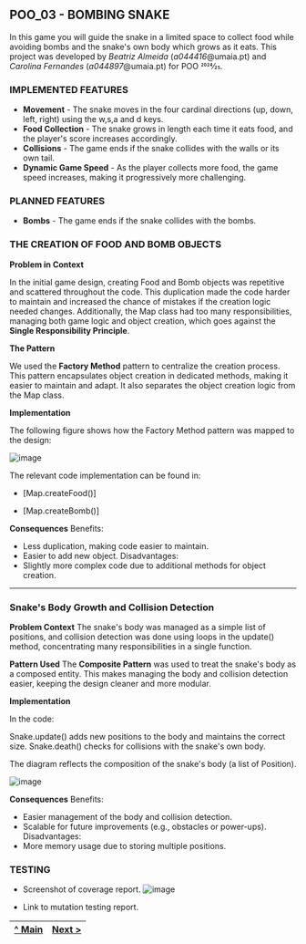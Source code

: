 ## POO_03 - BOMBING SNAKE

In this game you will guide the snake in a limited space to collect food while avoiding bombs and the snake's own body which grows as it eats.
This project was developed by *Beatriz Almeida* (*a044416*@umaia.pt) and *Carolina Fernandes* (*a044897*@umaia.pt) for POO 2024⁄25.

### IMPLEMENTED FEATURES

- **Movement** - The snake moves in the four cardinal directions (up, down, left, right) using the w,s,a and d keys.
- **Food Collection** - The snake grows in length each time it eats food, and the player's score increases accordingly.
- **Collisions** - The game ends if the snake collides with the walls or its own tail.
- **Dynamic Game Speed** - As the player collects more food, the game speed increases, making it progressively more challenging.

### PLANNED FEATURES

- **Bombs** - The game ends if the snake collides with the bombs.


### THE CREATION OF FOOD AND BOMB OBJECTS

**Problem in Context**

In the initial game design, creating Food and Bomb objects was repetitive and scattered throughout the code. This duplication made the code harder to maintain and increased the chance of mistakes if the creation logic needed changes. Additionally, the Map class had too many responsibilities, managing both game logic and object creation, which goes against the **Single Responsibility Principle**.

**The Pattern**

We used the **Factory Method** pattern to centralize the creation process. This pattern encapsulates object creation in dedicated methods, making it easier to maintain and adapt. It also separates the object creation logic from the Map class.

**Implementation**

The following figure shows how the Factory Method pattern was mapped to the design:

![image](https://github.com/user-attachments/assets/d5b3837b-45fd-4c68-b254-147663d8b630)


The relevant code implementation can be found in:

- [Map.createFood()]

- [Map.createBomb()]

**Consequences**
  Benefits:
  - Less duplication, making code easier to maintain.
  - Easier to add new object.
  Disadvantages:
  - Slightly more complex code due to additional methods for object creation.
------
### Snake's Body Growth and Collision Detection

**Problem Context**
The snake's body was managed as a simple list of positions, and collision detection was done using loops in the update() method, concentrating many responsibilities in a single function.

**Pattern Used**
The **Composite Pattern** was used to treat the snake's body as a composed entity. This makes managing the body and collision detection easier, keeping the design cleaner and more modular.

**Implementation**

In the code:

Snake.update() adds new positions to the body and maintains the correct size.
Snake.death() checks for collisions with the snake's own body.

The diagram reflects the composition of the snake's body (a list of Position).

![image](https://github.com/user-attachments/assets/3aec4f12-623e-4db9-90b0-4f4ba39992e4)


**Consequences**
  Benefits:
  - Easier management of the body and collision detection.
  - Scalable for future improvements (e.g., obstacles or power-ups).
  Disadvantages:
  - More memory usage due to storing multiple positions.


### TESTING

- Screenshot of coverage report.
![image](https://github.com/user-attachments/assets/df8d43e8-991f-424e-ad51-120632767375)

- Link to mutation testing report.


 [^ Main](../../../) | [Next >](C2.md)
:--- |  ---:
